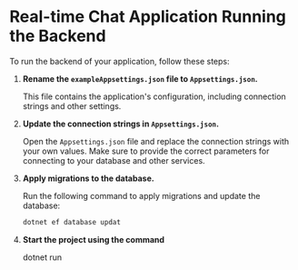 # Real-time Chat Application Running the Backend

To run the backend of your application, follow these steps:

1. **Rename the `exampleAppsettings.json` file to `Appsettings.json`.**

   This file contains the application's configuration, including connection strings and other settings.

2. **Update the connection strings in `Appsettings.json`.**

   Open the `Appsettings.json` file and replace the connection strings with your own values. Make sure to provide the correct parameters for connecting to your database and other services.

3. **Apply migrations to the database.**

   Run the following command to apply migrations and update the database:

   ```bash
   dotnet ef database updat

4. **Start the project using the command**
   
   dotnet run
